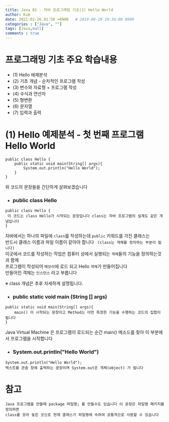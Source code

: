 ```yaml
---
title: Java 01 - 자바 프로그래밍 기초(1) Hello World
author: Kim
date: 2021-02-26 01:50 +0900   # 2019-08-20 19:34:00 0900
categories : ["Java", ""]
tags: [Java,null]
comments : true
---
```


# 프로그래밍 기초 주요 학습내용

* (1) Hello 에제분석
* (2) 기초 개념 - 순차적인 프로그램 작성
* (3) 변수와 자료형 + 프로그램 작성
* (4) 수식과 연산자
* (5) 형변환
* (6) 문자열
* (7) 입력과 출력


# (1) Hello 예제분석 - 첫 번째 프로그램 Hello World

```
public class Hello {
    public static void main(String[] args){
        System.out.println("Hello World");
    }
}
```
위 코드의 문장들을 간단하게 살펴보겠습니다 <br>

* ### public class Hello

```
public class Hello {
 이 코드는 class Hello가 시작되는 문장입니다 class는 자바 프로그램의 설계도 같은 개념입니다
}
```
자바에서는 하나의 파일에 ```class```를 작성하는데 ```public``` 키워드를 가진 클래스는<br>
 반드시 클래스 이름과 파일 이름이 같아야 합니다 ``` (class는 객체를 정의하는 부분이 됩니다)```<br>
 이곳에서 코드를 작성하는 작업은 컴퓨터 상에서 실행되는 ``객체``들의 기능을 정의하는것과 함께<br>
 프로그램이 작성되어 ```메모리```에 로드 되고 Hello ``객체``가 만들어집니다<br>
 만들어진 객체는 ``인스턴스`` 라고 부릅니다<br>
 
 
※ class 개념은 추후 자세하게 설명됩니다.

* ### public static void main (String [] args)

```
public static void main(String[] args){
    main() 이 시작되는 문장이고 Method는 어떤 특정한 기능을 수행하는 코드의 집합이 됩니다
}
```
Java Virtual Machine 은 프로그램이 로드되는 순간 main() 메소드를 찾아 이 부분에서 프로그램을 시작합니다

* ### System.out.println("Hello World")

```
System.out.println("Hello World");
텍스트를 콘솔 창에 출력하는 문장이며 System.out은 객체(object) 가 됩니다
```

# 참고

```
Java 프로그램을 만들때 package 파일명; 를 만들수도 있습니다 이 문장은 파일명 패키지를 정의하면
class를 모아 놓은 곳으로 현재 클래스가 파일명에 속하여 공통적으로 사용할 수 있습니다
```

